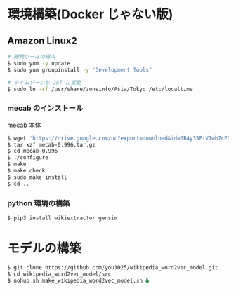 # 環境構築(Docker じゃない版)

## Amazon Linux2

```sh
# 開発ツールの導入
$ sudo yum -y update
$ sudo yum groupinstall -y "Development Tools"

# タイムゾーンを JST に変更
$ sudo ln -sf /usr/share/zoneinfo/Asia/Tokyo /etc/localtime
```

### mecab のインストール

mecab 本体

```sh
$ wget 'https://drive.google.com/uc?export=download&id=0B4y35FiV1wh7cENtOXlicTFaRUE' -O mecab-0.996.tar.gz
$ tar xzf mecab-0.996.tar.gz
$ cd mecab-0.996
$ ./configure
$ make
$ make check
$ sudo make install
$ cd ..
```

### python 環境の構築

```sh
$ pip3 install wikiextractor gensim
```

# モデルの構築

```sh
$ git clone https://github.com/you1025/wikipedia_word2vec_model.git
$ cd wikipedia_word2vec_model/src
$ nohup sh make_wikipedia_word2vec_model.sh &
```

